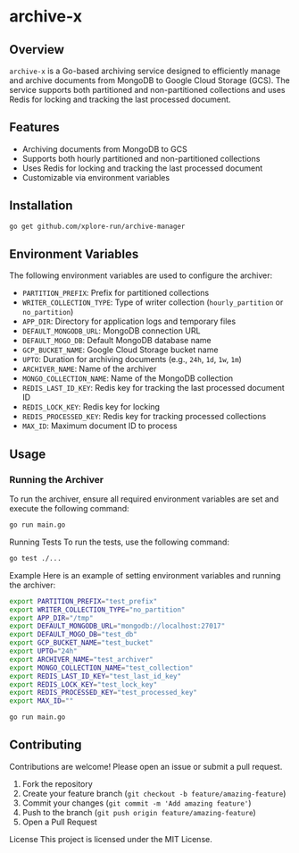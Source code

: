 # archive-x

## Overview
`archive-x` is a Go-based archiving service designed to efficiently manage and archive documents from MongoDB to Google Cloud Storage (GCS). The service supports both partitioned and non-partitioned collections and uses Redis for locking and tracking the last processed document.

## Features
- Archiving documents from MongoDB to GCS
- Supports both hourly partitioned and non-partitioned collections
- Uses Redis for locking and tracking the last processed document
- Customizable via environment variables

## Installation
```bash
go get github.com/xplore-run/archive-manager
```

## Environment Variables
The following environment variables are used to configure the archiver:

- `PARTITION_PREFIX`: Prefix for partitioned collections
- `WRITER_COLLECTION_TYPE`: Type of writer collection (`hourly_partition` or `no_partition`)
- `APP_DIR`: Directory for application logs and temporary files
- `DEFAULT_MONGODB_URL`: MongoDB connection URL
- `DEFAULT_MOGO_DB`: Default MongoDB database name
- `GCP_BUCKET_NAME`: Google Cloud Storage bucket name
- `UPTO`: Duration for archiving documents (e.g., `24h`, `1d`, `1w`, `1m`)
- `ARCHIVER_NAME`: Name of the archiver
- `MONGO_COLLECTION_NAME`: Name of the MongoDB collection
- `REDIS_LAST_ID_KEY`: Redis key for tracking the last processed document ID
- `REDIS_LOCK_KEY`: Redis key for locking
- `REDIS_PROCESSED_KEY`: Redis key for tracking processed collections
- `MAX_ID`: Maximum document ID to process

## Usage
### Running the Archiver
To run the archiver, ensure all required environment variables are set and execute the following command:

```sh
go run main.go
```

Running Tests
To run the tests, use the following command:
```sh
go test ./...
```


Example
Here is an example of setting environment variables and running the archiver:

```sh
export PARTITION_PREFIX="test_prefix"
export WRITER_COLLECTION_TYPE="no_partition"
export APP_DIR="/tmp"
export DEFAULT_MONGODB_URL="mongodb://localhost:27017"
export DEFAULT_MOGO_DB="test_db"
export GCP_BUCKET_NAME="test_bucket"
export UPTO="24h"
export ARCHIVER_NAME="test_archiver"
export MONGO_COLLECTION_NAME="test_collection"
export REDIS_LAST_ID_KEY="test_last_id_key"
export REDIS_LOCK_KEY="test_lock_key"
export REDIS_PROCESSED_KEY="test_processed_key"
export MAX_ID=""

go run main.go
```
## Contributing
Contributions are welcome! Please open an issue or submit a pull request.
1. Fork the repository
2. Create your feature branch (`git checkout -b feature/amazing-feature`)
3. Commit your changes (`git commit -m 'Add amazing feature'`)
4. Push to the branch (`git push origin feature/amazing-feature`)
5. Open a Pull Request

License
This project is licensed under the MIT License.
